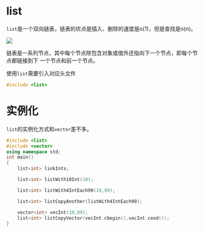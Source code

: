 # list

`list`是一个双向链表，链表的优点是插入、删除的速度是o(1)，但是查找是o(n)。

![](https://note.youdao.com/yws/api/personal/file/WEB9b79f0cdc1316fb5cc5c88e29dbd884e?method=download&shareKey=74df10e0f198a087a97a5780a3e7a200)

链表是一系列节点，其中每个节点除包含对象或值外还指向下一个节点，即每个节点都链接到下
一个节点和前一个节点。

使用`list`需要引入对应头文件

```c++
#include <list>
```

# 实例化

`list`的实例化方式和`vector`差不多。

```c++
#include <list>
#include <vector>
using namespace std;
int main()
{
    list<int> linkInts;

    list<int> listWith10Int(10);

    list<int> listWith4IntEach99(10,99);

    list<int> listCopyAnother(listWith4IntEach99);

    vector<int> vecInt(10,99);
    list<int> listCopyVector(vecInt.cbegin(),vecInt.cend());
}
```

